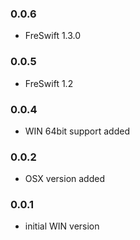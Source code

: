 ### 0.0.6
- FreSwift 1.3.0

### 0.0.5
- FreSwift 1.2

### 0.0.4
- WIN 64bit support added

### 0.0.2  
- OSX version added

### 0.0.1  
- initial WIN version
